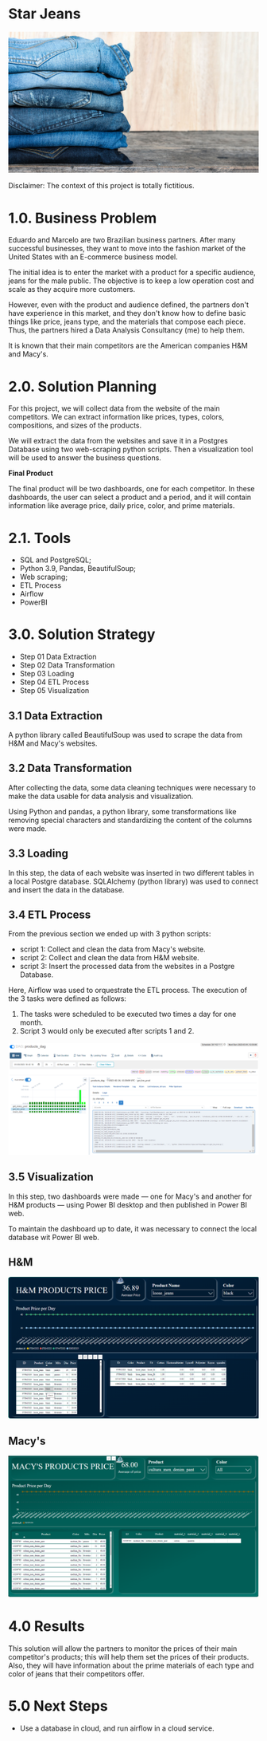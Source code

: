 # Star Jeans


<img src='images/mens-light-blue-jeans-shop.png'>

Disclaimer: The context of this project is totally fictitious.

# 1.0. Business Problem
Eduardo and Marcelo are two Brazilian business partners. After many successful businesses, they want to move into the fashion market of the United States with an E-commerce business model.

The initial idea is to enter the market with a product for a specific audience, jeans for the male public. The objective is to keep a low operation cost and scale as they acquire more customers.

However, even with the product and audience defined, the partners don't have experience in this market, and they don't know how to define basic things like price, jeans type, and the materials that compose each piece. Thus, the partners hired a Data Analysis Consultancy (me) to help them.

It is known that their main competitors are the American companies H&M and Macy's.

# 2.0. Solution Planning

For this project, we will collect data from the website of the main competitors. We can extract information like prices, types, colors, compositions, and sizes of the products.

We will extract the data from the websites and save it in a Postgres Database using two web-scraping python scripts. Then a visualization tool will be used to answer the business questions.

**Final Product**

The final product will be two dashboards, one for each competitor. In these dashboards, the user can select a product and a period, and it will contain information like average price, daily price, color, and prime materials.

# 2.1. Tools

- SQL and PostgreSQL;
- Python 3.9, Pandas, BeautifulSoup;
- Web scraping;
- ETL Process
- Airflow
- PowerBI

# 3.0. Solution Strategy

- Step 01 Data Extraction
- Step 02 Data Transformation
- Step 03 Loading
- Step 04 ETL Process
- Step 05 Visualization

## 3.1 Data Extraction 

A python library called BeautifulSoup was used to scrape the data from H&M and Macy's websites.


## 3.2 Data Transformation

After collecting the data, some data cleaning techniques were necessary to make the data usable for data analysis and visualization.

Using Python and pandas, a python library, some transformations like removing special characters and standardizing the content of the columns were made.

## 3.3 Loading

In this step, the data of each website was inserted in two different tables in a local Postgre database. SQLAlchemy (python library) was used to connect and insert the data in the database.

## 3.4 ETL Process

From the previous section we ended up with 3 python scripts:

- script 1: Collect and clean the data from Macy's website.
- script 2: Collect and clean the data from H&M website.
- script 3: Insert the processed data from the websites in a Postgre Database.

Here, Airflow was used to orquestrate the ETL process. The execution of the 3 tasks were defined as follows:

1. The tasks were scheduled to be executed two times a day for one month.
2. Script 3 would only be executed after scripts 1 and 2.

<img src='images/airflow.png'>

## 3.5 Visualization

In this step, two dashboards were made — one for Macy's and another for H&M products — using Power BI desktop and then published in Power BI web. 

To maintain the dashboard up to date, it was necessary to connect the local database wit Power BI web. 

## H&M
<img src='images/dash_hm.png'>

## Macy's
<img src='images/dash_macy.png'>


# 4.0 Results

This solution will allow the partners to monitor the prices of their main competitor's products; this will help them set the prices of their products. Also, they will have information about the prime materials of each type and color of jeans that their competitors offer.



# 5.0 Next Steps

- Use a database in cloud, and run airflow in a cloud service.
